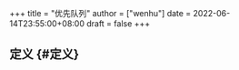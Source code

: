 +++
title = "优先队列"
author = ["wenhu"]
date = 2022-06-14T23:55:00+08:00
draft = false
+++

## 定义 {#定义}
